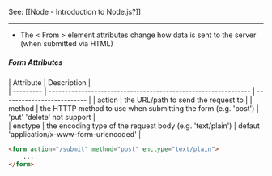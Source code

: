See: [[Node - Introduction to Node.js?]]

--- 

* The < From > element attributes change how data is sent to the server (when submitted via HTML)
##### Form Attributes
| Attribute | Description                                                    |                            
| --------- | -------------------------------------------------------------- | -------------------------- |
| action    | the URL/path to send the request to                            | 
| method    | the HTTTP method to use when submitting the form (e.g. 'post') | 'put' 'delete' not support |              
| enctype   | the encoding type of the request body (e.g. 'text/plain')      | defaut 'application/x-www-form-urlencoded' |

```html
<form action="/submit" method="post" enctype="text/plain"> 
	... 
</form>
```
